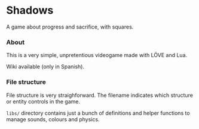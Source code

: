 Shadows
=======

A game about progress and sacrifice, with squares.

### About

This is a very simple, unpretentious videogame made with LÖVE and Lua. 

Wiki available (only in Spanish).

### File structure

File structure is very straighforward. The filename indicates which structure or entity controls in the game.

`libs/` directory contains just a bunch of definitions and helper functions to manage sounds, colours and physics.


